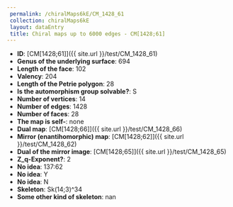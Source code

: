 ```yaml
--- 
 permalink: /chiralMaps6kE/CM_1428_61 
 collection: chiralMaps6kE
 layout: dataEntry
 title: Chiral maps up to 6000 edges - CM[1428;61]
---
```


- **ID**: [CM[1428;61]]({{ site.url }}/test/CM_1428_61)
- **Genus of the underlying surface**: 694
- **Length of the face**: 102
- **Valency**: 204
- **Length of the Petrie polygon**: 28
- **Is the automorphism group solvable?**: S
- **Number of vertices**: 14
- **Number of edges**: 1428
- **Number of faces**: 28
- **The map is self-**: none
- **Dual map**: [CM[1428;66]]({{ site.url }}/test/CM_1428_66)
- **Mirror (enantihomorphic) map**: [CM[1428;62]]({{ site.url }}/test/CM_1428_62)
- **Dual of the mirror image**: [CM[1428;65]]({{ site.url }}/test/CM_1428_65)
- **Z_q-Exponent?**: 2
- **No idea**:  137:62
- **No idea**: Y
- **No idea**: N
- **Skeleton**: Sk(14;3)^34
- **Some other kind of skeleton**: nan
